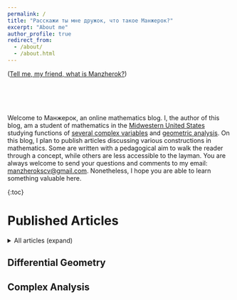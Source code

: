 ```yaml
---
permalink: /
title: "Расскажи ты мне дружок, что такое Манжерок?"
excerpt: "About me"
author_profile: true
redirect_from: 
  - /about/
  - /about.html
---
```


([Tell me, my friend, what is Manzherok?](https://www.youtube.com/watch?v=opXFUqsZIbc))

\
\
\
\
Welcome to Манжерок, an online mathematics blog. I, the author of this blog, am a student of mathematics in the [Midwestern United States](https://en.wikipedia.org/wiki/Midwestern_United_States) studying functions of [several complex variables](https://en.wikipedia.org/wiki/Function_of_several_complex_variables) and [geometric analysis](https://en.wikipedia.org/wiki/Geometric_analysis). On this blog, I plan to publish articles discussing various constructions in mathematics. Some are written with a pedagogical aim to walk the reader through a concept, while others are less accessible to the layman. You are always welcome to send your questions and comments to my email: manzherokscv@gmail.com. Nonetheless, I hope you are able to learn something valuable here. 

{:toc}
# Published Articles
<details>
<summary> All articles (expand)</summary>
  
  - [A Walk Through Paracompactness](https://en.wikipedia.org/wiki/Function_of_several_complex_variables) (Published October 11, 2021)
</details>

## Differential Geometry

## Complex Analysis
